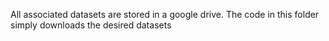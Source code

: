 All associated datasets are stored in a google drive. The code in this folder simply downloads the desired datasets
